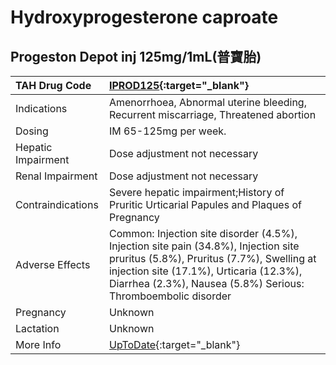 # Hydroxyprogesterone caproate

## Progeston Depot inj 125mg/1mL(普寶胎)

| TAH Drug Code      | [IPROD125](https://www.tahsda.org.tw/drugs/hissearch.php?drug_code=IPROD125){:target="_blank"}                                                                                                                                               |
|:-------------------|:---------------------------------------------------------------------------------------------------------------------------------------------------------------------------------------------------------------------------------------------|
| Indications        | Amenorrhoea, Abnormal uterine bleeding, Recurrent miscarriage, Threatened abortion                                                                                                                                                           |
| Dosing             | IM 65-125mg per week.                                                                                                                                                                                                                        |
| Hepatic Impairment | Dose adjustment not necessary                                                                                                                                                                                                                |
| Renal Impairment   | Dose adjustment not necessary                                                                                                                                                                                                                |
| Contraindications  | Severe hepatic impairment;History of Pruritic Urticarial Papules and Plaques of Pregnancy                                                                                                                                                    |
| Adverse Effects    | Common: Injection site disorder (4.5%), Injection site pain (34.8%), Injection site pruritus (5.8%), Pruritus (7.7%), Swelling at injection site (17.1%), Urticaria (12.3%), Diarrhea (2.3%), Nausea (5.8%) Serious: Thromboembolic disorder |
| Pregnancy          | Unknown                                                                                                                                                                                                                                      |
| Lactation          | Unknown                                                                                                                                                                                                                                      |
| More Info          | [UpToDate](https://www.uptodate.com/contents/hydroxyprogesterone-caproate-drug-information){:target="_blank"}                                                                                                                                |

